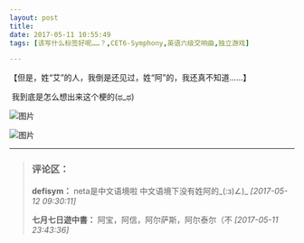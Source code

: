 ```yaml
---
layout: post
title: 
date: 2017-05-11 10:55:49
tags: [该写什么标签好呢……？,CET6-Symphony,英语六级交响曲,独立游戏]

---
```

【但是，姓“艾”的人，我倒是还见过，姓“阿”的，我还真不知道……】

 我到底是怎么想出来这个梗的(ಥ_ಥ)


![图片](./images/_LofteremhSNkVpRmJBejhIb3gyWE8wWFZUdU5zQ3p5V2ZGbmROZ0toRWxqaVZpNE40b01sWlRvdmZ3PT0.jpg)

![图片](./images/_LofteremhSNkVpRmJBejhIb3gyWE8wWFZUcWc3MjRVOXNwUGoxVGtHUGx3a0h6R2UrN2RUc3lzWXdBPT0.jpg)


---
> ### 评论区：
>**defisym：** neta是中文语境啦 中文语境下没有姓阿的_(:з)∠)_  *[2017-05-12 09:30:11]*
>
>**七月七日遊中書：** 阿宝，阿信，阿尔萨斯，阿尔泰尔（不  *[2017-05-11 23:43:36]*
>
>